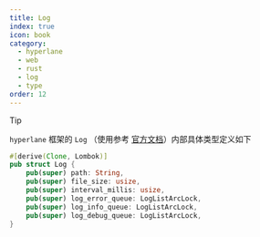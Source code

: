 ```yaml
---
title: Log
index: true
icon: book
category:
  - hyperlane
  - web
  - rust
  - log
  - type
order: 12
---
```


<Share colorful />

> [!tip]
>
> `hyperlane` 框架的 `Log` （使用参考 [官方文档](../../hyperlane-log/README.md)）内部具体类型定义如下

```rust
#[derive(Clone, Lombok)]
pub struct Log {
    pub(super) path: String,
    pub(super) file_size: usize,
    pub(super) interval_millis: usize,
    pub(super) log_error_queue: LogListArcLock,
    pub(super) log_info_queue: LogListArcLock,
    pub(super) log_debug_queue: LogListArcLock,
}
```

<Bottom />
